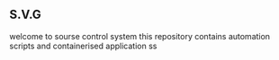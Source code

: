 ##  S.V.G 

welcome to sourse control system
this repository contains automation scripts and containerised  application
ss